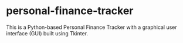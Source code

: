 # personal-finance-tracker
This is a Python-based Personal Finance Tracker with a graphical user interface (GUI) built using Tkinter.
